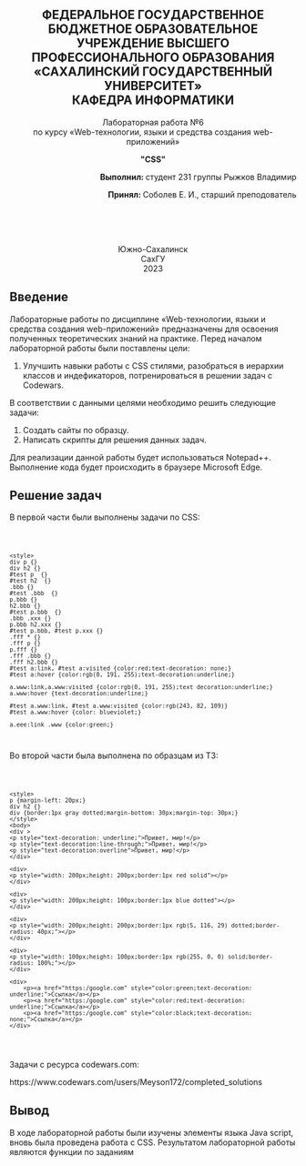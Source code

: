 <p></p>

<h2 align="center">ФЕДЕРАЛЬНОЕ ГОСУДАРСТВЕННОЕ БЮДЖЕТНОЕ ОБРАЗОВАТЕЛЬНОЕ УЧРЕЖДЕНИЕ ВЫСШЕГО ПРОФЕССИОНАЛЬНОГО ОБРАЗОВАНИЯ <br> «САХАЛИНСКИЙ ГОСУДАРСТВЕННЫЙ УНИВЕРСИТЕТ» <br> КАФЕДРА ИНФОРМАТИКИ </h2>
<p align="center">Лабораторная работа №6 <br>
по курсу «Web-технологии, языки и средства создания web-приложений» 

<p align="center"><b>"CSS"</b><p>
<p align="right"><b>Выполнил: </b> студент 231 группы Рыжков Владимир</p>
<p  align="right"><b>Принял: </b> Соболев Е. И., старший преподователь</p>
<br>
<br>
<br>
<p align="center">Южно-Сахалинск <br> СахГУ <br> 2023</p>
<h2> Введение </h2>
<p>Лабораторные работы по дисциплине «Web-технологии, языки и средства создания web-приложений» предназначены для освоения полученных теоретических знаний на практике. Перед началом лабораторной работы были поставлены цели: <br>
<ol>
  <li>Улучшить навыки работы с CSS стилями, разобраться в иерархии классов и индефикаторов, потренироваться в решении задач с Codewars.
</ol>
В соответствии с данными целями необходимо решить следующие задачи:
<ol>
<li>Создать сайты по образцу.
   <li> Написать скрипты для решения данных задач.
   </ol>
Для реализации данной работы будет использоваться Notepad++. Выполнение кода будет происходить в браузере Microsoft Edge.
</p>
<h2>Решение задач</h2>
<p>В первой части были выполнены задачи по CSS: </p>
<code>

    <style>
    div p {}
    div h2 {}
    #test p  {}
    #test h2  {}
    .bbb {}
    #test .bbb  {}
    p.bbb {}
    h2.bbb {}
    #test p.bbb  {}
    .bbb .xxx {}
    p.bbb h2.xxx {}
    #test p.bbb, #test p.xxx {}
    .fff * {}
    .fff p {}
    p.fff {}
    .fff .bbb {}
    .fff h2.bbb {}
    #test a:link, #test a:visited {color:red;text-decoration: none;}
    #test a:hover {color:rgb(0, 191, 255);text-decoration:underline;}

    a.www:link,a.www:visited {color:rgb(0, 191, 255);text decoration:underline;}
    a.www:hover {text-decoration:underline;}

    #test a.www:link, #test a.www:visited {color:rgb(243, 82, 109)}
    #test a.www:hover {color: blueviolet;}

    a.eee:link .www {color:green;} 
    
</code>
<p>Во второй части была выполнена по образцам из ТЗ: </p>
<code>

    <style>
    p {margin-left: 20px;}
    div h2 {}
    div {border:1px gray dotted;margin-bottom: 30px;margin-top: 30px;}
    </style>
    <body>
    <div >
    <p style="text-decoration: underline;">Привет, мир!</p>
    <p style="text-decoration:line-through;">Привет, мир!</p>
    <p style="text-decoration:overline">Привет, мир!</p>
    </div>

    <div>
    <p style="width: 200px;height: 200px;border:1px red solid"></p>
    </div>
    
    <div>
    <p style="width: 200px;height: 100px;border:1px blue dotted"></p>
    </div>

    <div>
    <p style="width: 200px;height: 200px;border:1px rgb(5, 116, 29) dotted;border-radius: 40px;"></p>
    </div>

    <div>
    <p style="width: 100px;height: 100px;border:1px rgb(255, 0, 0) solid;border-radius: 100%;"></p>
    </div>

    <div>
        <p><a href="https:/google.com" style="color:green;text-decoration: underline;">Ссылка</a></p> 
        <p><a href="https:/google.com" style="color:red;text-decoration: underline;">Ссылка</a></p>
        <p><a href="https:/google.com" style="color:black;text-decoration: none;">Ссылка</a></p>
    </div>
</body>
</code>
<p>Задачи с ресурса codewars.com:</p>
https://www.codewars.com/users/Meyson172/completed_solutions

<h2>Вывод</h2>
<p>В ходе лабораторной работы были изучены элементы языка Java script, вновь была проведена работа с CSS. Результатом лабораторной работы являются функции по заданиям</p>
   
